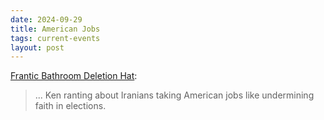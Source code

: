 ```yaml
---
date: 2024-09-29
title: American Jobs
tags: current-events
layout: post
---
```


[Frantic Bathroom Deletion Hat](https://bsky.app/profile/kenwhite.bsky.social/post/3l5d6arkfzh2q):

> ... Ken ranting about Iranians taking American jobs like undermining faith in elections.